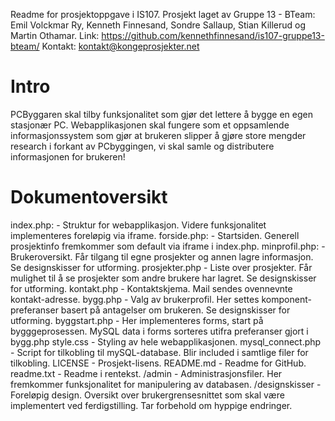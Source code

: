 Readme for prosjektoppgave i IS107.
Prosjekt laget av Gruppe 13 - BTeam: 
Emil Volckmar Ry, Kenneth Finnesand, Sondre Sallaup, Stian Killerud og Martin Othamar.
Link: https://github.com/kennethfinnesand/is107-gruppe13-bteam/
Kontakt: kontakt@kongeprosjekter.net



Intro
====================

PCByggaren skal tilby funksjonalitet som gjør det lettere å bygge en egen stasjonær PC.
Webapplikasjonen skal fungere som et oppsamlende informasjonssystem som gjør at brukeren slipper å gjøre store mengder research i forkant av PCbyggingen,
vi skal samle og distributere informasjonen for brukeren!



Dokumentoversikt
====================

index.php:          - Struktur for webapplikasjon. Videre funksjonalitet implementeres foreløpig via iframe.
forside.php:        - Startsiden. Generell prosjektinfo fremkommer som default via iframe i index.php.
minprofil.php:      - Brukeroversikt. Får tilgang til egne prosjekter og annen lagre informasjon. Se designskisser for utforming.
prosjekter.php      - Liste over prosjekter. Får mulighet til å se prosjekter som andre brukere har lagret. Se designskisser for utforming.
kontakt.php         - Kontaktskjema. Mail sendes ovennevnte kontakt-adresse.
bygg.php            - Valg av brukerprofil. Her settes komponent-preferanser basert på antagelser om brukeren. Se designskisser for utforming.
byggstart.php       - Her implementeres forms, start på bygggeprosessen. MySQL data i forms sorteres utifra preferanser gjort i bygg.php
style.css           - Styling av hele webapplikasjonen.
mysql_connect.php   - Script for tilkobling til mySQL-database. Blir included i samtlige filer for tilkobling.
LICENSE             - Prosjekt-lisens.
README.md           - Readme for GitHub.
readme.txt          - Readme i rentekst.
/admin              - Administrasjonsfiler. Her fremkommer funksjonalitet for manipulering av databasen.
/designskisser      - Foreløpig design. Oversikt over brukergrensesnittet som skal være implementert ved ferdigstilling. Tar forbehold om hyppige endringer.
